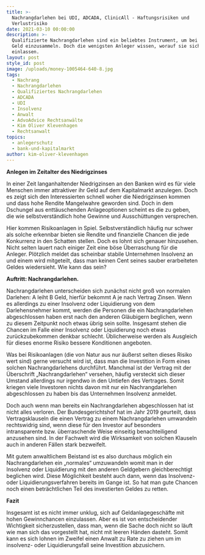 ```yaml
---
title: >-
  Nachrangdarlehen bei UDI, ADCADA, ClinicAll - Haftungsrisiken und
  Verlustrisiko
date: 2021-03-10 00:00:00
description: >-
  Qualifizierte Nachrangdarlehen sind ein beliebtes Instrument, um bei Anlegern
  Geld einzusammeln. Doch die wenigsten Anleger wissen, worauf sie sich
  einlassen.
layout: post
style_id: post
image: /uploads/money-1005464-640-8.jpg
tags:
  - Nachrang
  - Nachrangdarlehen
  - Qualifiziertes Nachrangdarlehen
  - ADCADA
  - UDI
  - Insolvenz
  - Anwalt
  - AdvoAdvice Rechtsanwälte
  - Kim Oliver Klevenhagen
  - Rechtsanwalt
topics:
  - anlegerschutz
  - bank-und-kapitalmarkt
author: kim-oliver-klevenhagen
---
```

**Anlegen im Zeitalter des Niedrigzinses**

In einer Zeit langanhaltender Niedrigzinsen an den Banken wird es für viele Menschen immer attraktiver ihr Geld auf dem Kapitalmarkt anzulegen. Doch es zeigt sich den Interessierten schnell woher die Niedrigzinsen kommen und dass hohe Rendite Mangelwahre geworden sind. Doch in dem Dschungel aus enttäuschenden Anlageoptionen scheint es die zu geben, die wie selbstverständlich hohe Gewinne und Ausschüttungen versprechen.

Hier kommen Risikoanlagen in Spiel. Selbstverständlich häufig nur schwer als solche erkennbar bieten sie Rendite und finanzielle Chancen die jede Konkurrenz in den Schatten stellen. Doch es lohnt sich genauer hinzusehen. Nicht selten lauert nach einiger Zeit eine böse Überraschung für die Anleger. Plötzlich meldet das scheinbar stabile Unternehmen Insolvenz an und einem wird mitgeteilt, dass man keinen Cent seines sauber erarbeiteten Geldes wiedersieht. Wie kann das sein?

**Auftritt: Nachrangdarlehen.**

Nachrangdarlehen unterscheiden sich zunächst nicht gro&szlig; von normalen Darlehen: A leiht B Geld, hierfür bekommt A je nach Vertrag Zinsen. Wenn es allerdings zu einer Insolvenz oder Liquidierung von dem Darlehensnehmer kommt, werden die Personen die ein Nachrangdarlehen abgeschlossen haben erst nach den anderen Gläubigern beglichen, wenn zu diesem Zeitpunkt noch etwas übrig sein sollte. Insgesamt stehen die Chancen im Falle einer Insolvenz oder Liquidierung noch etwas zurückzubekommen denkbar schlecht. Üblicherweise werden als Ausgleich für dieses enorme Risiko bessere Konditionen angeboten.

Was bei Risikoanlagen (die von Natur aus nur äu&szlig;erst selten dieses Risiko wert sind) gerne versucht wird ist, dass man die Investition in Form eines solchen Nachrangdarlehens durchführt. Manchmal ist der Vertrag mit der Überschrift „Nachrangdarlehen“ versehen, häufig versteckt sich dieser Umstand allerdings nur irgendwo in den Untiefen des Vertrages. Somit kriegen viele Investoren nichts davon mit nur ein Nachrangdarlehen abgeschlossen zu haben bis das Unternehmen Insolvenz anmeldet.

Doch auch wenn man bereits ein Nachrangdarlehen abgeschlossen hat ist nicht alles verloren. Der Bundesgerichtshof hat im Jahr 2019 geurteilt, dass Vertragsklauseln die einen Vertrag zu einem Nachrangdarlehen umwandeln rechtswidrig sind, wenn diese für den Investor auf besonders intransparente bzw. überraschende Weise einseitig benachteiligend anzusehen sind. In der Fachwelt wird die Wirksamkeit von solchen Klauseln auch in anderen Fällen stark bezweifelt.

Mit gutem anwaltlichem Beistand ist es also durchaus möglich ein Nachrangdarlehen ein „normales“ umzuwandeln womit man in der Insolvenz oder Liquidierung mit den anderen Geldgebern gleichberechtigt beglichen wird. Diese Möglichkeit besteht auch dann, wenn das Insolvenz- oder Liquidierungsverfahren bereits im Gange ist. So hat man gute Chancen noch einen beträchtlichen Teil des investierten Geldes zu retten.

**Fazit**

Insgesamt ist es nicht immer unklug, sich auf Geldanlagegeschäfte mit hohen Gewinnchancen einzulassen. Aber es ist von entscheidender Wichtigkeit sicherzustellen, dass man, wenn die Sache doch nicht so läuft wie man sich das vorgestellt hat, nicht mit leeren Händen dasteht. Somit kann es sich lohnen im Zweifel einen Anwalt zu Rate zu ziehen um im insolvenz- oder Liquidierungsfall seine Investition abzusichern.
